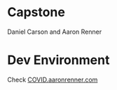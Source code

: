 # Capstone
Daniel Carson and Aaron Renner

# Dev Environment
Check <a href="covid.aaronrenner.com">COVID.aaronrenner.com</a>
